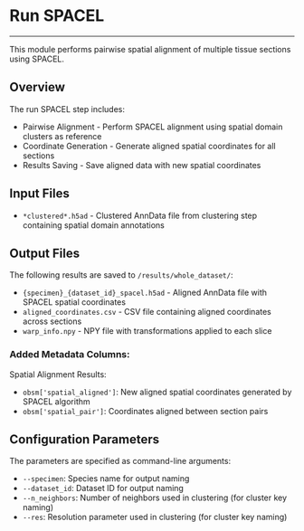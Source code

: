 # Run SPACEL
---
This module performs pairwise spatial alignment of multiple tissue sections using SPACEL.

## Overview
The run SPACEL step includes:
- Pairwise Alignment - Perform SPACEL alignment using spatial domain clusters as reference
- Coordinate Generation - Generate aligned spatial coordinates for all sections
- Results Saving - Save aligned data with new spatial coordinates

## Input Files
- `*clustered*.h5ad` - Clustered AnnData file from clustering step containing spatial domain annotations

## Output Files
The following results are saved to `/results/whole_dataset/`:
- `{specimen}_{dataset_id}_spacel.h5ad` - Aligned AnnData file with SPACEL spatial coordinates
- `aligned_coordinates.csv` - CSV file containing aligned coordinates across sections
- `warp_info.npy` - NPY file with transformations applied to each slice

### Added Metadata Columns:

Spatial Alignment Results:
- `obsm['spatial_aligned']`: New aligned spatial coordinates generated by SPACEL algorithm
- `obsm['spatial_pair']`: Coordinates aligned between section pairs

## Configuration Parameters
The parameters are specified as command-line arguments:
- `--specimen`: Species name for output naming
- `--dataset_id`: Dataset ID for output naming
- `--n_neighbors`: Number of neighbors used in clustering (for cluster key naming)
- `--res`: Resolution parameter used in clustering (for cluster key naming)
